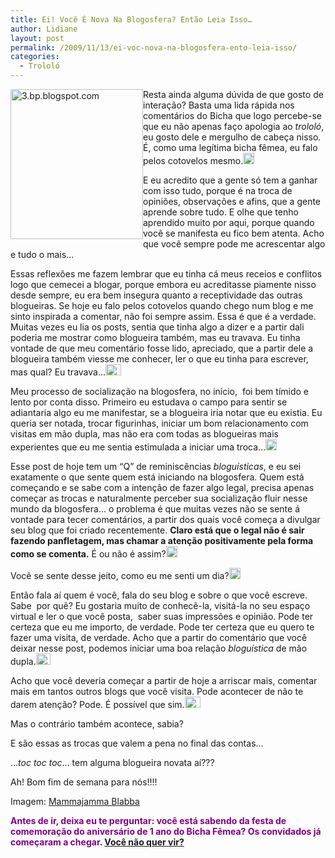 ```yaml
---
title: Ei! Você É Nova Na Blogosfera? Então Leia Isso…
author: Lidiane
layout: post
permalink: /2009/11/13/ei-voc-nova-na-blogosfera-ento-leia-isso/
categories:
  - Trololó
---
```

[<img style="display: inline; margin-left: 0; margin-right: 0; border-width: 0;" title="3.bp.blogspot.com" src="https://www.trololodemulher.com.br/2009/11/3-bp_-blogspot-com_thumb.gif" border="0" alt="3.bp.blogspot.com" width="212" height="240" align="left" />](https://www.trololodemulher.com.br/2009/11/3-bp_-blogspot-com_.gif) Resta ainda alguma dúvida de que gosto de interação? Basta uma lida rápida nos comentários do Bicha que logo percebe-se que eu não apenas faço apologia ao _trololó_, eu gosto dele e mergulho de cabeça nisso. É, como uma legítima bicha fêmea, eu falo pelos cotovelos mesmo.[<img style="display: inline;" title="EmoticonBigSmile" src="https://www.trololodemulher.com.br/2009/11/emoticonbigsmile_thumb1.gif" alt="EmoticonBigSmile" width="18" height="18" />](https://www.trololodemulher.com.br/2009/11/emoticonbigsmile1.gif)

E eu acredito que a gente só tem a ganhar com isso tudo, porque é na troca de opiniões, observações e afins, que a gente aprende sobre tudo. E olhe que tenho aprendido muito por aqui, porque quando você se manifesta eu fico bem atenta. Acho que você sempre pode me acrescentar algo e tudo o mais…

Essas reflexões me fazem lembrar que eu tinha cá meus receios e conflitos logo que cemecei a blogar, porque embora eu acreditasse piamente nisso desde sempre, eu era bem insegura quanto a receptividade das outras blogueiras. Se hoje eu falo pelos cotovelos quando chego num blog e me sinto inspirada a comentar, não foi sempre assim. Essa é que é a verdade. Muitas vezes eu lia os posts, sentia que tinha algo a dizer e a partir dali poderia me mostrar como blogueira também, mas eu travava. Eu tinha vontade de que meu comentário fosse lido, apreciado, que a partir dele a blogueira também viesse me conhecer, ler o que eu tinha para escrever, mas qual? Eu travava…[<img style="display: inline;" title="EmoticonCrying" src="https://www.trololodemulher.com.br/2009/11/emoticoncrying_thumb.gif" alt="EmoticonCrying" width="25" height="18" />](https://www.trololodemulher.com.br/2009/11/emoticoncrying.gif)

Meu processo de socialização na blogosfera, no início,  foi bem tímido e lento por conta disso. Primeiro eu estudava o campo para sentir se adiantaria algo eu me manifestar, se a blogueira iria notar que eu existia. Eu queria ser notada, trocar figurinhas, iniciar um bom relacionamento com visitas em mão dupla, mas não era com todas as blogueiras mais experientes que eu me sentia estimulada a iniciar uma troca…[<img style="display: inline;" title="EmoticonSad" src="https://www.trololodemulher.com.br/2009/11/emoticonsad_thumb1.gif" alt="EmoticonSad" width="18" height="18" />](https://www.trololodemulher.com.br/2009/11/emoticonsad1.gif)

Esse post de hoje tem um “Q” de reminiscências _bloguísticas_, e eu sei exatamente o que sente quem está iniciando na blogosfera. Quem está começando e se sabe com a intenção de fazer algo legal, precisa apenas começar as trocas e naturalmente perceber sua socialização fluir nesse mundo da blogosfera… o problema é que muitas vezes não se sente á vontade para tecer comentários, a partir dos quais você começa a divulgar seu blog que foi criado recentemente. **Claro está que o legal não é sair fazendo panfletagem, mas chamar a atenção positivamente pela forma como se comenta.** É ou não é assim?[<img style="display: inline;" title="EmoticonEyebrow" src="https://www.trololodemulher.com.br/2009/11/emoticoneyebrow_thumb2.gif" alt="EmoticonEyebrow" width="18" height="18" />](https://www.trololodemulher.com.br/2009/11/emoticoneyebrow2.gif)

Você se sente desse jeito, como eu me senti um dia?[<img style="display: inline;" title="EmoticonConfused" src="https://www.trololodemulher.com.br/2009/11/emoticonconfused_thumb.gif" alt="EmoticonConfused" width="18" height="18" />](https://www.trololodemulher.com.br/2009/11/emoticonconfused.gif)

Então fala aí quem é você, fala do seu blog e sobre o que você escreve. Sabe  por quê? Eu gostaria muito de conhecê-la, visitá-la no seu espaço virtual e ler o que você posta,  saber suas impressões e opinião. Pode ter certeza que eu me importo, de verdade. Pode ter certeza que eu quero te fazer uma visita, de verdade. Acho que a partir do comentário que você deixar nesse post, podemos iniciar uma boa relação _bloguística_ de mão dupla.[<img style="display: inline;" title="EmoticonThumbsUp" src="https://www.trololodemulher.com.br/2009/11/emoticonthumbsup_thumb2.gif" alt="EmoticonThumbsUp" width="23" height="18" />](https://www.trololodemulher.com.br/2009/11/emoticonthumbsup2.gif)

Acho que você deveria começar a partir de hoje a arriscar mais, comentar mais em tantos outros blogs que você visita. Pode acontecer de não te darem atenção? Pode. É possível que sim.[<img style="display: inline;" title="EmoticonCrying" src="https://www.trololodemulher.com.br/2009/11/emoticoncrying_thumb1.gif" alt="EmoticonCrying" width="25" height="18" />](https://www.trololodemulher.com.br/2009/11/emoticoncrying1.gif)

Mas o contrário também acontece, sabia? [](https://www.trololodemulher.com.br/2009/11/emoticonhappy2.gif)

E são essas as trocas que valem a pena no final das contas…

…_toc toc toc_… tem alguma blogueira novata aí???

Ah! Bom fim de semana para nós!!!!

Imagem: <a href="http://aquestforbalance.blogspot.com/" target="_blank" rel="noopener noreferrer">Mammajamma Blabba</a>

<span style="color: #800080;"><strong>Antes de ir, deixa eu te perguntar: você está sabendo da festa de comemoração do aniversário de 1 ano do Bicha Fêmea? Os convidados já começaram a chegar. <a href="http://www.trololodemulher.com.br/2009/11/06/comemorao-vista-no-bicha-fmea/">Você não quer vir?</a></strong></span>